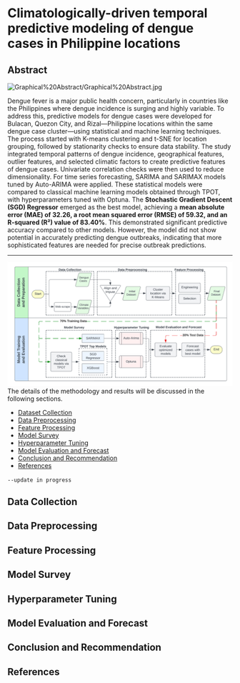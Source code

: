 # Climatologically-driven temporal predictive modeling of dengue cases in Philippine locations

## Abstract
![Graphical%20Abstract/Graphical%20Abstract.jpg](Graphical%20Abstract/Graphical%20Abstract.jpg)

Dengue fever is a major public health concern, particularly in countries like the Philippines where dengue incidence is surging and highly variable. To address this, predictive models for dengue cases were developed for Bulacan, Quezon City, and Rizal—Philippine locations within the same dengue case cluster—using statistical and machine learning techniques. The process started with K-means clustering and t-SNE for location grouping, followed by stationarity checks to ensure data stability. The study integrated temporal patterns of dengue incidence, geographical features, outlier features, and selected climatic factors to create predictive features of dengue cases. Univariate correlation checks were then used to reduce dimensionality. For time series forecasting, SARIMA and SARIMAX models tuned by Auto-ARIMA were applied. These statistical models were compared to classical machine learning models obtained through TPOT, with hyperparameters tuned with Optuna. The **Stochastic Gradient Descent (SGD) Regressor** emerged as the best model, achieving a **mean absolute error (MAE) of 32.26, a root mean squared error (RMSE) of 59.32, and an R-squared (R²) value of 83.40%**.  This demonstrated significant predictive accuracy compared to other models. However, the model did not show potential in accurately predicting dengue outbreaks, indicating that more sophisticated features are needed for precise outbreak predictions.

-------
![Assets/ProjectMethodology.png](Assets/ProjectMethodology.png)
The details of the methodology and results will be discussed in the following sections.
- [Dataset Collection](#data-collection)
- [Data Preprocessing](#data-preprocessing)
- [Feature Processing](#feature-processing)
- [Model Survey](#model-survey)
- [Hyperparameter Tuning](#results-and-discussion)
- [Model Evaluation and Forecast](#model-evaluation-and-forecast)
- [Conclusion and Recommendation](#conclusion-and-recommendation)
- [References](#references)

`--update in progress`
## Data Collection 

## Data Preprocessing

## Feature Processing

## Model Survey

## Hyperparameter Tuning

## Model Evaluation and Forecast

## Conclusion and Recommendation

## References

